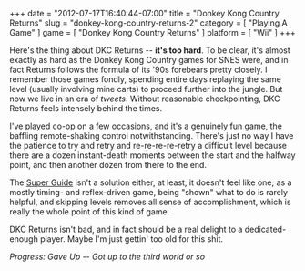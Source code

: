 +++
date = "2012-07-17T16:40:44-07:00"
title = "Donkey Kong Country Returns"
slug = "donkey-kong-country-returns-2"
category = [ "Playing A Game" ]
game = [ "Donkey Kong Country Returns" ]
platform = [ "Wii" ]
+++

Here's the thing about DKC Returns -- <b>it's too hard</b>.  To be clear, it's almost exactly as hard as the Donkey Kong Country games for SNES were, and in fact Returns follows the formula of its '90s forebears pretty closely.  I remember those games fondly, spending entire days replaying the same level (usually involving mine carts) to proceed further into the jungle.  But now we live in an era of <i>tweets</i>.  Without reasonable checkpointing, DKC Returns feels intensely behind the times.

I've played co-op on a few occasions, and it's a genuinely fun game, the baffling remote-shaking control notwithstanding.  There's just no way I have the patience to try and retry and re-re-re-re-retry a difficult level because there are a dozen instant-death moments between the start and the halfway point, and then another dozen from there to the end.

The <a href="http://www.joystiq.com/2010/11/08/super-guide-returns-in-donkey-kong-country-returns/">Super Guide</a> isn't a solution either, at least, it doesn't feel like one; as a mostly timing- and reflex-driven game, being "shown" what to do is rarely helpful, and skipping levels removes all sense of accomplishment, which is really the whole point of this kind of game.

DKC Returns isn't bad, and in fact should be a real delight to a dedicated-enough player.  Maybe I'm just gettin' too old for this shit.

<i>Progress: Gave Up -- Got up to the third world or so</i>